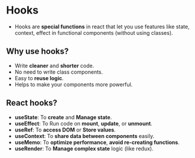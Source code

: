 # Hooks
* Hooks are **special functions** in react that let you use features like state, context, effect in functional components (without using classes).

## Why use hooks?
* Write **cleaner** and **shorter** code.
* No need to write class components.
* Easy to **reuse logic**.
* Helps to make your components more powerful.

## React hooks?
* **useState**: To **create** and **Manage state**.
* **useEffect**: To Run code on **mount**, **update**, or **unmount**.
* **useRef**: To **access DOM** or **Store values**.
* **useContext**: To **share data between components** easily.
* **useMemo**: To **optimize performance**, **avoid re-creating functions**.
* **useRender**: To **Manage complex state** logic (like redux).

